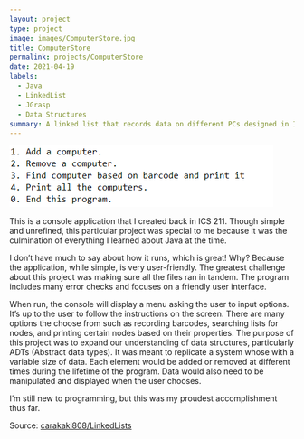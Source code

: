 ```yaml
---
layout: project
type: project
image: images/ComputerStore.jpg
title: ComputerStore
permalink: projects/ComputerStore
date: 2021-04-19
labels:
  - Java
  - LinkedList
  - JGrasp
  - Data Structures
summary: A linked list that records data on different PCs designed in ICS 211.
---
```


<img class="ui medium right floated rounded image" src="../images/LinkedListproj.png">

This is a console application that I created back in ICS 211. Though simple and unrefined, this particular project was special to me because it was the culmination of everything I learned about Java at the time.

I don’t have much to say about how it runs, which is great! Why? Because the application, while simple, is very user-friendly. The greatest challenge about this project was making sure all the files ran in tandem. The program includes many error checks and focuses on a friendly user interface.

When run, the console will display a menu asking the user to input options. It’s up to the user to follow the instructions on the screen. There are many options the choose from such as recording barcodes, searching lists for nodes, and printing certain nodes based on their properties. The purpose of this project was to expand our understanding of data structures, particularly ADTs (Abstract data types). It was meant to replicate a system whose with a variable size of data. Each element would be added or removed at different times during the lifetime of the program. Data would also need to be manipulated and displayed when the user chooses.

I’m still new to programming, but this was my proudest accomplishment thus far.

Source: <a href="https://github.com/carakaki808/LinkedLists"><i class="large github icon "></i>carakaki808/LinkedLists</a>

